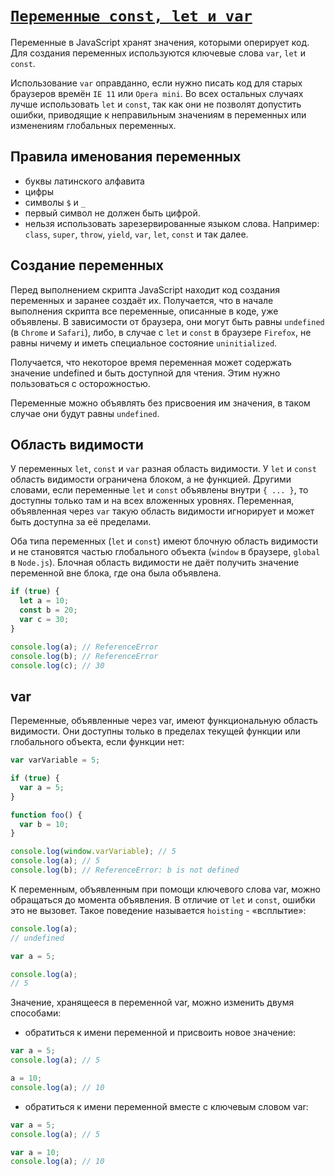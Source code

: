 # [`Переменные const, let и var`](../index.md)

Переменные в JavaScript хранят значения, которыми оперирует код. Для создания переменных используются ключевые слова `var`, `let` и `const`.

Использование `var` оправданно, если нужно писать код для старых браузеров времён `IE 11` или `Opera mini`. Во всех остальных случаях лучше использовать `let` и `const`, так как они не позволят допустить ошибки, приводящие к неправильным значениям в переменных или изменениям глобальных переменных.

## Правила именования переменных

- буквы латинского алфавита
- цифры
- символы `$` и `_`
- первый символ не должен быть цифрой.
- нельзя использовать зарезервированные языком слова. Например: `class`, `super`, `throw`, `yield`, `var`, `let`, `const` и так далее.

## Создание переменных

Перед выполнением скрипта JavaScript находит код создания переменных и заранее создаёт их. Получается, что в начале выполнения скрипта все переменные, описанные в коде, уже объявлены. В зависимости от браузера, они могут быть равны `undefined` (в `Chrome` и `Safari`), либо, в случае с `let` и `const` в браузере `Firefox`, не равны ничему и иметь специальное состояние `uninitialized`.

Получается, что некоторое время переменная может содержать значение undefined и быть доступной для чтения. Этим нужно пользоваться с осторожностью.

Переменные можно объявлять без присвоения им значения, в таком случае они будут равны `undefined`.

## Область видимости

У переменных `let`, `const` и `var` разная область видимости. У `let` и `const` область видимости ограничена блоком, а не функцией. Другими словами, если переменные `let` и `const` объявлены внутри `{ ... }`, то доступны только там и на всех вложенных уровнях. Переменная, объявленная через `var` такую область видимости игнорирует и может быть доступна за её пределами.

Оба типа переменных (`let` и `const`) имеют блочную область видимости и не становятся частью глобального объекта (`window` в браузере, `global` в `Node.js`). Блочная область видимости не даёт получить значение переменной вне блока, где она была объявлена.

```js
if (true) {
  let a = 10;
  const b = 20;
  var c = 30;
}

console.log(a); // ReferenceError
console.log(b); // ReferenceError
console.log(c); // 30
```

## var

Переменные, объявленные через var, имеют функциональную область видимости. Они доступны только в пределах текущей функции или глобального объекта, если функции нет:

```js
var varVariable = 5;

if (true) {
  var a = 5;
}

function foo() {
  var b = 10;
}

console.log(window.varVariable); // 5
console.log(a); // 5
console.log(b); // ReferenceError: b is not defined
```

К переменным, объявленным при помощи ключевого слова var, можно обращаться до момента объявления. В отличие от `let` и `const`, ошибки это не вызовет. Такое поведение называется `hoisting` - «всплытие»:

```js
console.log(a);
// undefined

var a = 5;

console.log(a);
// 5
```

Значение, хранящееся в переменной var, можно изменить двумя способами:

- обратиться к имени переменной и присвоить новое значение:

```js
var a = 5;
console.log(a); // 5

a = 10;
console.log(a); // 10
```

- обратиться к имени переменной вместе с ключевым словом var:

```js
var a = 5;
console.log(a); // 5

var a = 10;
console.log(a); // 10
```
